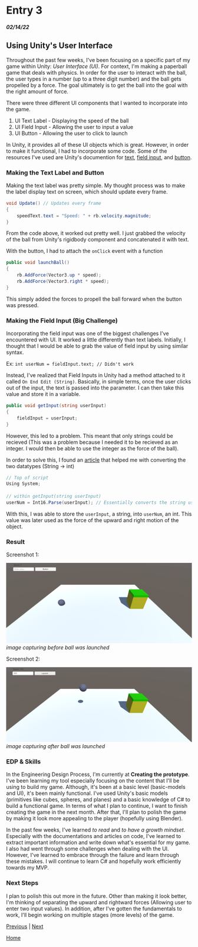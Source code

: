 # Entry 3
##### 02/14/22

## Using Unity's User Interface

Throughout the past few weeks, I've been focusing on a specific part of my game within Unity: *User Interface (UI)*. For context, I'm making a paperball game that deals with physics. In order for the user to interact with the ball, the user types in a number (up to a three digit number) and the ball gets propelled by a force. The goal ultimately is to get the ball into the goal with the right amount of force.

There were three different UI components that I wanted to incorporate into the game.

1. UI Text Label - Displaying the speed of the ball
2. UI Field Input - Allowing the user to input a value
3. UI Button - Allowing the user to click to launch

In Unity, it provides all of these UI objects which is great. However, in order to make it functional, I had to incorporate some code. Some of the resources I've used are Unity's documention for [text](https://docs.unity3d.com/2017.3/Documentation/ScriptReference/UI.Text-text.html), [field input](https://docs.unity3d.com/530/Documentation/ScriptReference/UI.InputField-onEndEdit.html), and [button](https://docs.unity3d.com/530/Documentation/ScriptReference/UI.Button-onClick.html).

### Making the Text Label and Button

Making the text label was pretty simple. My thought process was to make the label display text on screen, which should update every frame.

```c#
void Update() // Updates every frame
{
    speedText.text = "Speed: " + rb.velocity.magnitude;
}
```

From the code above, it worked out pretty well. I just grabbed the velocity of the ball from Unity's rigidbody component and concatenated it with text.

With the button, I had to attach the `onClick` event with a function

```c#
public void launchBall()
{
    rb.AddForce(Vector3.up * speed);
    rb.AddForce(Vector3.right * speed);
}
```

This simply added the forces to propell the ball forward when the button was pressed.

### Making the Field Input (Big Challenge)

Incorporating the field input was one of the biggest challenges I've encountered with UI. It worked a little differently than text labels. Initially, I thought that I would be able to grab the value of field input by using similar syntax.

Ex: `int userNum = fieldInput.text; // Didn't work`

Instead, I've realized that Field Inputs in Unity had a method attached to it called `On End Edit (String)`. Basically, in simple terms, once the user clicks out of the input, the text is passed into the parameter. I can then take this value and store it in a variable.

```c#
public void getInput(string userInput)
{
    fieldInput = userInput;
}
```

However, this led to a problem. This meant that only strings could be recieved (This was a problem because I needed it to be recieved as an integer. I would then be able to use the integer as the force of the ball).

In order to solve this, I found an [article](https://www.tutorialsteacher.com/articles/convert-string-to-int#:~:text=The%20TryParse()%20methods%20are,64%2Dbit%20signed%20integer%20equivalent.) that helped me with converting the two datatypes (String -> int)


``` c#
// Top of script
Using System;

// within getInput(string userInput)
userNum = Int16.Parse(userInput); // Essentially converts the string userInput into an integer (ex: "123" -> 123)
```

With this, I was able to store the `userInput`, a string, into `userNum`, an int. This value was later used as the force of the upward and right motion of the object.

### Result
Screenshot 1:

![Screenshot 1](images/entry03-1.PNG)
*image capturing before ball was launched*

Screenshot 2:

![Screenshot 2](images/entry03-2.PNG)
*image capturing after ball was launched*


### EDP & Skills

In the Engineering Design Process, I'm currently at **Creating the prototype**. I've been learning my tool especially focusing on the content that I'll be using to build my game. Although, it's been at a basic level (basic-models and UI), it's been mainly functional. I've used Unity's basic models (primitives like cubes, spheres, and planes) and a basic knowledge of C# to build a functional game. In terms of what I plan to continue, I want to finish creating the game in the next month. After that, I'll plan to polish the game by making it look more appealing to the player (hopefully using Blender).

In the past few weeks, I've learned _*to read*_ and _*to have a growth mindset*_. Especially with the documentations and articles on code, I've learned to extract important information and write down what's essential for my game. I also had went through some challenges when dealing with the UI. However, I've learned to embrace through the failure and learn through these mistakes. I will continue to learn C# and hopefully work efficiently towards my MVP.

### Next Steps

I plan to polish this out more in the future. Other than making it look better, I'm thinking of separating the upward and rightward forces (Allowing user to enter two input values). In addition, after I've gotten the fundamentals to work, I'll begin working on multiple stages (more levels) of the game.

[Previous](entry02.md) | [Next](entry04.md)

[Home](../README.md)